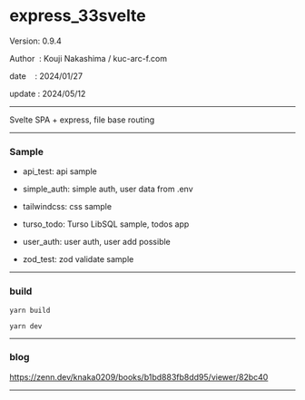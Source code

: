 ﻿# express_33svelte

 Version: 0.9.4

 Author  : Kouji Nakashima / kuc-arc-f.com

 date    : 2024/01/27

 update : 2024/05/12

***

Svelte SPA + express, file base routing

***
### Sample

* api_test: api sample

* simple_auth: simple auth, user data from .env 

* tailwindcss: css sample

* turso_todo: Turso LibSQL sample, todos app

* user_auth: user auth, user add possible

* zod_test: zod validate sample

***
### build

```
yarn build

yarn dev
```

***
### blog

https://zenn.dev/knaka0209/books/b1bd883fb8dd95/viewer/82bc40

***


